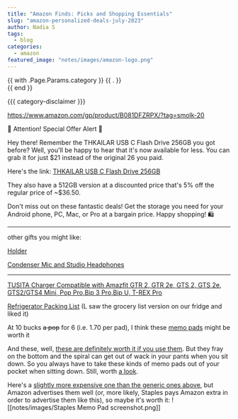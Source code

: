 ```yaml
---
title: "Amazon Finds: Picks and Shopping Essentials"
slug: "amazon-personalized-deals-july-2023"
author: Nadia S
tags:
  - blog
categories:
  - amazon
featured_image: "notes/images/amazon-logo.png"
---
```


{{ with .Page.Params.category }}
{{ . }}  
{{ end }}


{{{ category-disclaimer }}}

https://www.amazon.com/gp/product/B081DFZRPX/?tag=smolk-20

📣 Attention! Special Offer Alert 📣

Hey there! Remember the THKAILAR USB C Flash Drive 256GB you got before? Well, you'll be happy to hear that it's now available for less. You can grab it for just \$21 instead of the original 26 you paid.

Here's the link: [THKAILAR USB C Flash Drive 256GB](https://www.amazon.com/gp/product/B081DFZRPX/?tag=smolk-20)

They also have a 512GB version at a discounted price that's 5% off the regular price of ~$36.50.

Don't miss out on these fantastic deals! Get the storage you need for your Android phone, PC, Mac, or Pro at a bargain price. Happy shopping! 🛍️

---

other gifts you might like:

[Holder](https://www.amazon.com/dp/B0BQRJ6Y5P?_encoding=UTF8&linkCode=r02&tag=smolk-20)

[Condenser Mic and Studio Headphones](https://www.amazon.com/dp/B07VYJ4TV2?_encoding=UTF8&linkCode=r02&tag=smolk-20&linkId=amzn1.deals-promotions.ATVPDKIKX0DER.b7ab1b34_1690704429186&ref_=ihub_rc_td_c_deals-promotions_b7ab1b34)

---

[TUSITA Charger Compatible with Amazfit GTR 2, GTR 2e, GTS 2, GTS 2e, GTS2/GTS4 Mini, Pop Pro,Bip 3 Pro,Bip U, T-REX Pro](https://www.amazon.com/gp/product/B08MVLZ2SN?smid=ASWLYDSI8L1M1&psc=1&linkCode=ll1&tag=smolk-20&linkId=e60fdfaa6e9e08731ef7e895c0b4d18e&language=en_US&ref_=as_li_ss_tl)


[Refrigerator Packing List](https://www.amazon.com/Knock-Pack-This-Pad/dp/1601061560?crid=24IXZZICGNLVE&keywords=memo+pad&qid=1690707356&sprefix=memo+pad%2Caps%2C149&sr=8-23&linkCode=ll1&tag=smolk-20&linkId=6e32645012d67083e9b404717ed444fd&language=en_US&ref_=as_li_ss_tl) (L saw the grocery list version on our fridge and liked it)

At 10 bucks ~~a pop~~ for 6 (i.e. 1.70 per pad), I think these [memo pads](https://www.amazon.com/Softcover-Pocket-Notebook-Set-millimeters/dp/B07DGTN1HJ?crid=24IXZZICGNLVE&keywords=memo+pad&qid=1690707356&sprefix=memo+pad%2Caps%2C149&sr=8-24&linkCode=ll1&tag=smolk-20&linkId=01d0b0b93972c0dde4efeafef1d8f326&language=en_US&ref_=as_li_ss_tl) might be worth it

And these, well, [these are definitely worth it if you use them](https://amzn.to/47b6H95). But they fray on the bottom and the spiral can get out of wack in your pants when you sit down. So you always have to take these kinds of memo pads out of your pocket when sitting down. Still, worth [a look](https://www.amazon.com/College-Better-Office-Products-Assorted/dp/B07V3TRD65?&linkCode=ll1&tag=smolk-20).

Here's a [slightly more expensive one than the generic ones above](https://www.amazon.com/gp/product/B072MFZ2WV?smid=A3G2RBEZBLAJ53&psc=1&linkCode=ll1&tag=smolk-20&linkId=58b97f85ac759384b0d8479dfa701bb4&language=en_US&ref_=as_li_ss_tl), but Amazon advertises them well (or, more likely, Staples pays Amazon extra in order to advertise them like this), so maybe it's worth it:
![[notes/images/Staples Memo Pad screenshot.png]]